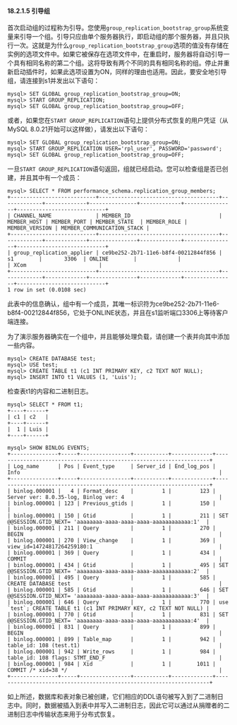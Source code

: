 #### 18.2.1.5 引导组

首次启动组的过程称为引导。您使用`group_replication_bootstrap_group`系统变量来引导一个组。引导只应由单个服务器执行，即启动组的那个服务器，并且只执行一次。这就是为什么`group_replication_bootstrap_group`选项的值没有存储在实例的选项文件中。如果它被保存在选项文件中，在重启时，服务器将自动引导一个具有相同名称的第二个组。这将导致有两个不同的具有相同名称的组。停止并重新启动插件时，如果此选项设置为ON，同样的理由也适用。因此，要安全地引导组，请连接到s1并发出以下语句：

```mysql
mysql> SET GLOBAL group_replication_bootstrap_group=ON;
mysql> START GROUP_REPLICATION;
mysql> SET GLOBAL group_replication_bootstrap_group=OFF;
```

或者，如果您在`START GROUP_REPLICATION`语句上提供分布式恢复的用户凭证（从MySQL 8.0.21开始可以这样做），请发出以下语句：

```
mysql> SET GLOBAL group_replication_bootstrap_group=ON;
mysql> START GROUP_REPLICATION USER='rpl_user', PASSWORD='password';
mysql> SET GLOBAL group_replication_bootstrap_group=OFF;
```

一旦`START GROUP_REPLICATION`语句返回，组就已经启动。您可以检查组是否已创建，并且其中有一个成员：

```mysql
mysql> SELECT * FROM performance_schema.replication_group_members;
+---------------------------+--------------------------------------+-------------+-------------+---------------+-------------+----------------+----------------------------+
| CHANNEL_NAME              | MEMBER_ID                            | MEMBER_HOST | MEMBER_PORT | MEMBER_STATE  | MEMBER_ROLE | MEMBER_VERSION | MEMBER_COMMUNICATION_STACK |
+---------------------------+--------------------------------------+-------------+-------------+---------------+-------------+----------------+----------------------------+
| group_replication_applier | ce9be252-2b71-11e6-b8f4-00212844f856 |   s1        |       3306  | ONLINE        |             |                | XCom                       |
+---------------------------+--------------------------------------+-------------+-------------+---------------+-------------+----------------+----------------------------+
1 row in set (0.0108 sec)
```

此表中的信息确认，组中有一个成员，其唯一标识符为ce9be252-2b71-11e6-b8f4-00212844f856，它处于ONLINE状态，并且在s1监听端口3306上等待客户端连接。

为了演示服务器确实在一个组中，并且能够处理负载，请创建一个表并向其中添加一些内容。

```
mysql> CREATE DATABASE test;
mysql> USE test;
mysql> CREATE TABLE t1 (c1 INT PRIMARY KEY, c2 TEXT NOT NULL);
mysql> INSERT INTO t1 VALUES (1, 'Luis');
```

检查表t1的内容和二进制日志。

```mysql
mysql> SELECT * FROM t1;
+----+------+
| c1 | c2   |
+----+------+
|  1 | Luis |
+----+------+

mysql> SHOW BINLOG EVENTS;
+---------------+-----+----------------+-----------+-------------+--------------------------------------------------------------------+
| Log_name      | Pos | Event_type     | Server_id | End_log_pos | Info                                                               |
+---------------+-----+----------------+-----------+-------------+--------------------------------------------------------------------+
| binlog.000001 |   4 | Format_desc    |         1 |         123 | Server ver: 8.0.35-log, Binlog ver: 4                              |
| binlog.000001 | 123 | Previous_gtids |         1 |         150 |                                                                    |
| binlog.000001 | 150 | Gtid           |         1 |         211 | SET @@SESSION.GTID_NEXT= 'aaaaaaaa-aaaa-aaaa-aaaa-aaaaaaaaaaaa:1'  |
| binlog.000001 | 211 | Query          |         1 |         270 | BEGIN                                                              |
| binlog.000001 | 270 | View_change    |         1 |         369 | view_id=14724817264259180:1                                        |
| binlog.000001 | 369 | Query          |         1 |         434 | COMMIT                                                             |
| binlog.000001 | 434 | Gtid           |         1 |         495 | SET @@SESSION.GTID_NEXT= 'aaaaaaaa-aaaa-aaaa-aaaa-aaaaaaaaaaaa:2'  |
| binlog.000001 | 495 | Query          |         1 |         585 | CREATE DATABASE test                                               |
| binlog.000001 | 585 | Gtid           |         1 |         646 | SET @@SESSION.GTID_NEXT= 'aaaaaaaa-aaaa-aaaa-aaaa-aaaaaaaaaaaa:3'  |
| binlog.000001 | 646 | Query          |         1 |         770 | use `test`; CREATE TABLE t1 (c1 INT PRIMARY KEY, c2 TEXT NOT NULL) |
| binlog.000001 | 770 | Gtid           |         1 |         831 | SET @@SESSION.GTID_NEXT= 'aaaaaaaa-aaaa-aaaa-aaaa-aaaaaaaaaaaa:4'  |
| binlog.000001 | 831 | Query          |         1 |         899 | BEGIN                                                              |
| binlog.000001 | 899 | Table_map      |         1 |         942 | table_id: 108 (test.t1)                                            |
| binlog.000001 | 942 | Write_rows     |         1 |         984 | table_id: 108 flags: STMT_END_F                                    |
| binlog.000001 | 984 | Xid            |         1 |        1011 | COMMIT /* xid=38 */                                                |
+---------------+-----+----------------+-----------+-------------+--------------------------------------------------------------------+
```

如上所述，数据库和表对象已被创建，它们相应的DDL语句被写入到了二进制日志中。同时，数据被插入到表中并写入二进制日志，因此它可以通过从捐赠者的二进制日志中传输状态来用于分布式恢复。